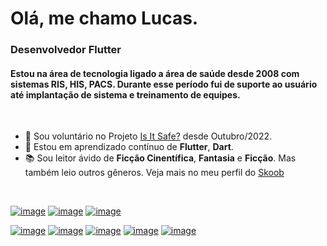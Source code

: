 # Olá, me chamo Lucas.
### Desenvolvedor Flutter

#### Estou na área de tecnologia ligado a área de saúde desde 2008 com sistemas RIS, HIS, PACS. Durante esse período fui de suporte ao usuário até implantação de sistema e treinamento de equipes.

<br>

- 🔭 Sou voluntário no Projeto [Is It Safe?](https://github.com/Is-It-Safe) desde Outubro/2022.
- 🧠 Estou em aprendizado contínuo de **Flutter**, **Dart**.
- 📚 Sou leitor ávido de **Ficção Cinentífica**, **Fantasia** e **Ficção**. Mas também leio outros gêneros. Veja mais no meu perfil do [Skoob](https://www.skoob.com.br/usuario/5912917)

<br>

[![image](https://img.shields.io/badge/LinkedIn-0077B5?style=for-the-badge&logo=linkedin&logoColor=white)](https://linkedin.com/in/lucaspachecoandrade/)
[![image](https://img.shields.io/badge/Instagram-E4405F?style=for-the-badge&logo=instagram&logoColor=white)](https://instagram.com/luc45andrade/)
[![image](https://img.shields.io/badge/Twitter-1DA1F2?style=for-the-badge&logo=twitter&logoColor=white)](https://twitter.com/Luc45Andrade/)

[![image](https://img.shields.io/badge/Flutter-02569B?style=for-the-badge&logo=flutter&logoColor=white)](https://flutter.dev/)
[![image](https://img.shields.io/badge/Dart-0175C2?style=for-the-badge&logo=dart&logoColor=white)](https://dart.dev/)
[![image](https://img.shields.io/badge/GIT-E44C30?style=for-the-badge&logo=git&logoColor=white)](https://git-scm.com/)
[![image](https://img.shields.io/badge/GitHub-100000?style=for-the-badge&logo=github&logoColor=white)](https://github.com/)
[![image](https://img.shields.io/badge/Visual_Studio_Code-0078D4?style=for-the-badge&logo=visual%20studio%20code&logoColor=white)](https://code.visualstudio.com/)
